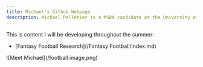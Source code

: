 ```yaml
---
title: Michael's Github Webpage
description: Michael Pelletier is a MSBA candidate at the University of William and Mary. Go Tribe!
---
```


This is content I will be developing throughout the summer:

- [Fantasy Football Research](/Fantasy Football/index.md)

![Meet Michael](/football image.png)
